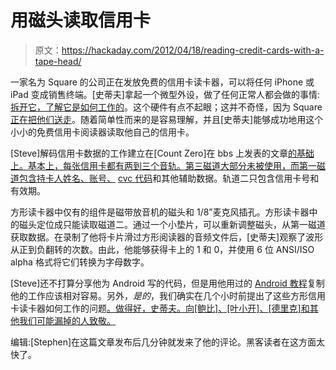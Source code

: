 # 用磁头读取信用卡

> 原文：<https://hackaday.com/2012/04/18/reading-credit-cards-with-a-tape-head/>

一家名为 Square 的公司正在发放免费的信用卡读卡器，可以将任何 iPhone 或 iPad 变成销售终端。[史蒂夫]拿起一个微型外设，做了任何正常人都会做的事情:[拆开它，了解它是如何工作的](http://cosmodro.me/blog/2011/mar/25/rhombus-square-iskewedi/)。这个硬件有点不起眼；这并不奇怪，因为 Square [正在把他们送走](https://squareup.com/)。随着简单性而来的是容易理解，并且[史蒂夫]能够成功地用这个小小的免费信用卡阅读器读取他自己的信用卡。

[Steve]解码信用卡数据的工作建立在[Count Zero]在 bbs 上发表的文章[的基础上。基本上，每张信用卡都有两到三个音轨。第三磁道大部分未被使用，而第一磁道包含持卡人姓名、账号、](http://stripesnoop.sourceforge.net/devel/phrack37.txt) [cvc 代码](http://en.wikipedia.org/wiki/Card_Verification_Value#CVC_.2F_CVV)和其他辅助数据。轨道二只包含信用卡号和有效期。

方形读卡器中仅有的组件是磁带放音机的磁头和 1/8”麦克风插孔。方形读卡器中的磁头定位成只能读取磁道二。通过一个小垫片，可以重新调整磁头，从第一磁道获取数据。在录制了他将卡片滑过方形阅读器的音频文件后，[史蒂夫]观察了波形从正到负翻转的次数。由此，他能够获得卡上的 1 和 0，并使用 6 位 ANSI/ISO alpha 格式将它们转换为字母数字。

[Steve]还不打算分享他为 Android 写的代码，但是用他用过的 [Android 教程](http://eurodev.blogspot.com/2009/09/raw-audio-manipulation-in-android.html)复制他的工作应该相对容易。另外，*是的*，我们确实在几个小时前提出了这些方形信用卡读卡器如何工作的问题[。做得好，史蒂夫。向[鲍比]、[叶小开]、[德里克]和其他我们可能漏掉的人致敬。](http://hackaday.com/2012/04/18/hackaday-links-april-18-2012/)

编辑:[Stephen]在这篇文章发布后几分钟就发来了他的评论。黑客读者在这方面太快了。